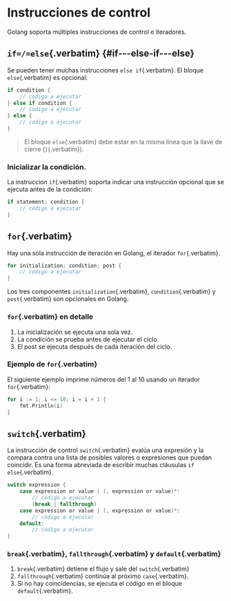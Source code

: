 # Instrucciones de control

Golang soporta múltiples instrucciones de control e iteradores.

## `if=/=else`{.verbatim} {#if---else-if---else}

Se pueden tener muchas instrucciones `else if`{.verbatim}. El bloque
`else`{.verbatim} es opcional:

``` go
if condition {
    // codigo a ejecutar
} else if condition {
    // codigo a ejecutar
} else {
    // codigo a ejecutar
}
```

> El bloque `else`{.verbatim} debe estar en la misma línea que la llave
> de cierre (`}`{.verbatim}).

### Inicializar la condición.

La instruccion `if`{.verbatim} soporta indicar una instrucción opcional
que se ejecuta antes de la condición:

``` go
if statement; condition {
    // código a ejecutar
}
```

## `for`{.verbatim}

Hay una sola instrucción de iteración en Golang, el iterador
`for`{.verbatim}.

``` go
for initialization; condition; post {
    // codigo a ejecutar
}
```

Los tres componentes `initialization`{.verbatim}, `condition`{.verbatim}
y `post`{.verbatim} son opcionales en Golang.

### `for`{.verbatim} en detalle

1.  La inicialización se ejecuta una sola vez.
2.  La condición se prueba antes de ejecutar el ciclo.
3.  El post se ejecuta después de cada iteración del ciclo.

### Ejemplo de `for`{.verbatim}

El siguiente ejemplo imprime números del 1 al 10 usando un iterador
`for`{.verbatim}:

``` go
for i := 1; i <= 10; i = i + 1 {
    fmt.Println(i)
}
```

## `switch`{.verbatim}

La instrucción de control `switch`{.verbatim} evalúa una expresión y la
compara contra una lista de posibles valores o expresiones que puedan
coincidir. Es una forma abreviada de escribir muchas cláusulas
`if else`{.verbatim}.

``` go
switch expression {
    case expression or value | (, expression or value)*:
        // código a ejecutar
        (break | fallthrough)
    case expression or value | (, expression or value)*:
        // código a ejecutar
    default:
        // código a ejecutar
}
```

### `break`{.verbatim}, `fallthrough`{.verbatim} y `default`{.verbatim}

1.  `break`{.verbatim} detiene el flujo y sale del `switch`{.verbatim}
2.  `fallthrough`{.verbatim} continúa al próximo `case`{.verbatim}.
3.  Si no hay coincidencias, se ejecuta el código en el bloque
    `default`{.verbatim}.
